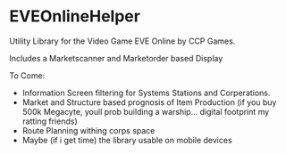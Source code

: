 # EVEOnlineHelper
Utility Library for the Video Game EVE Online by CCP Games.

Includes a Marketscanner and Marketorder based Display

To Come:

- Information Screen filtering for Systems Stations and Corperations.
- Market and Structure based prognosis of Item Production (if you buy 500k Megacyte, youll prob building a warship... digital footprint my ratting friends)
- Route Planning withing corps space
- Maybe (if i get time) the library usable on mobile devices
